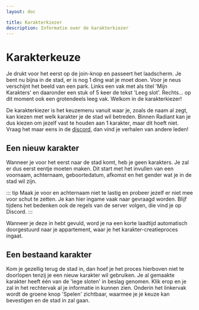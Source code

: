 ```yaml
---
layout: doc

title: Karakterkiezer
description: Informatie over de karakterkiezer
---
```


# Karakterkeuze

Je drukt voor het eerst op de join-knop en passeert het laadscherm. Je bent nu bijna in de stad, er is nog 1 ding wat je moet doen. Voor je neus verschijnt het beeld van een park. Links een vak met als titel 'Mijn Karakters' en daaronder een stuk of 5 keer de tekst 'Leeg slot'. Rechts... op dit moment ook een grotendeels leeg vak. Welkom in de karakterkiezer!

De karakterkiezer is het keuzemenu vanuit waar je, zoals de naam al zegt, kan kiezen met welk karakter je de stad wil betreden. Binnen Radiant kan je dus kiezen om jezelf vast te houden aan 1 karakter, maar dit hoeft niet. Vraag het maar eens in de [discord](https://discord.gg/4SKDnS6jKU), dan vind je verhalen van andere leden!

## Een nieuw karakter

Wanneer je voor het eerst naar de stad komt, heb je geen karakters. Je zal er dus eerst eentje moeten maken. Dit start met het invullen van een voornaam, achternaam, geboortedatum, afkomst en het gender wat je in de stad wil zijn.

::: tip
Maak je voor en achternaam niet te lastig en probeer jezelf er niet mee voor schut te zetten. Je kan hier ingame vaak naar gevraagd worden. Blijf tijdens het bedenken ook de regels van de server volgen, die vind je op Discord.
:::

Wanneer je deze in hebt gevuld, word je na een korte laadtijd automatisch doorgestuurd naar je appartement, waar je het karakter-creatieproces ingaat.

## Een bestaand karakter

Kom je gezellig terug de stad in, dan hoef je het proces hierboven niet te doorlopen tenzij je een nieuw karakter wil gebruiken. Je al gemaakte karakter heeft één van de 'lege sloten' in beslag genomen. Klik erop en je zal in het rechtervak al je informatie in kunnen zien. Onderin het linkervak wordt de groene knop 'Spelen' zichtbaar, waarmee je je keuze kan bevestigen en de stad in zal gaan.